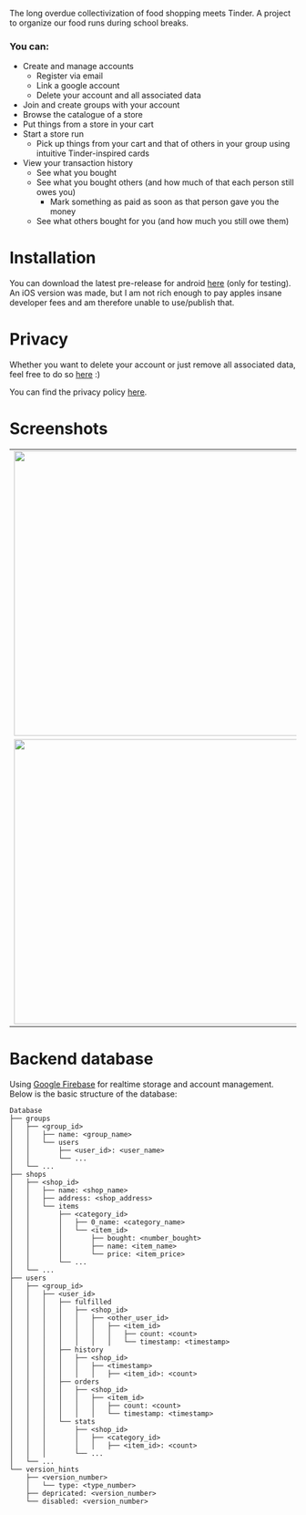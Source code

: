 The long overdue collectivization of food shopping meets Tinder. A project to organize our food runs during school breaks.

### You can:
- Create and manage accounts
  - Register via email
  - Link a google account
  - Delete your account and all associated data
- Join and create groups with your account
- Browse the catalogue of a store
- Put things from a store in your cart
- Start a store run
  - Pick up things from your cart and that of others in your group using intuitive Tinder-inspired cards
- View your transaction history
  - See what you bought
  - See what you bought others (and how much of that each person still owes you)
    - Mark something as paid as soon as that person gave you the money
  - See what others bought for you (and how much you still owe them)


# Installation

You can download the latest pre-release for android [here](https://github.com/wanjawischmeier/pizza-flizza/releases/download/v0.4.3/pizza_v0.4.3.apk) (only for testing). An iOS version was made, but I am not rich enough to pay apples insane developer fees and am therefore unable to use/publish that.


# Privacy
Whether you want to delete your account or just remove all associated data, feel free to do so [here](https://wanjawischmeier.github.io/pizza-flizza/pages/account-management) :)

You can find the privacy policy [here](https://wanjawischmeier.github.io/pizza-flizza/pages/privacy-policy/de).


# Screenshots
<table>
  <tr>
    <td><img src="https://github.com/user-attachments/assets/a2831ca8-c294-4c30-9623-2bc070db9534" height="500"></td>
    <td><img src="https://github.com/user-attachments/assets/286813e0-1ca8-4189-85d7-bb4bc4ff887c" height="500"></td>
    <td><img src="https://github.com/user-attachments/assets/bc9510ea-aadb-40e9-b908-3364057fed5b" height="500"></td>
    <td><img src="https://github.com/user-attachments/assets/766c6886-bfda-457e-b0ad-c2eaaa8a8199" height="500"></td>
    <td><img src="https://github.com/user-attachments/assets/23182457-dbdd-45e2-8359-01ddc6d5b734" height="500"></td>
  </tr>
  <tr>
    <td><img src="https://github.com/user-attachments/assets/89806548-3f4e-4a2a-8ddd-88f74b834abb" height="500"></td>
    <td><img src="https://github.com/user-attachments/assets/6685b2e4-9f68-4370-b1bd-004c29a49b38" height="500"></td>
    <td><img src="https://github.com/user-attachments/assets/f0f9d0e6-0d12-4898-86f7-e15158854530" height="500"></td>
    <td><img src="https://github.com/user-attachments/assets/b522ebc2-20b6-453d-ab5a-5dcb2f82f4ed" height="500"></td>
    <td><img src="https://github.com/user-attachments/assets/699dff26-0c24-4a00-9a99-6d49d452d296" height="500"></td>
  </tr>
</table>


# Backend database
Using [Google Firebase](https://firebase.google.com) for realtime storage and account management. Below is the basic structure of the database:
```plaintext
Database
├── groups
│   ├── <group_id>
│   │   ├── name: <group_name>
│   │   └── users
│   │       ├── <user_id>: <user_name>
│   │       └── ...
│   └── ...
├── shops
│   ├── <shop_id>
│   │   ├── name: <shop_name>
│   │   ├── address: <shop_address>
│   │   └── items
│   │       ├── <category_id>
│   │       │   ├── 0_name: <category_name>
│   │       │   └── <item_id>
│   │       │       ├── bought: <number_bought>
│   │       │       ├── name: <item_name>
│   │       │       └── price: <item_price>
│   │       └── ...
│   └── ...
├── users
│   ├── <group_id>
│   │   ├── <user_id>
│   │   │   ├── fulfilled
│   │   │   │   ├── <shop_id>
│   │   │   │   │   ├── <other_user_id>
│   │   │   │   │   │   ├── <item_id>
│   │   │   │   │   │   │   ├── count: <count>
│   │   │   │   │   │   │   └── timestamp: <timestamp>
│   │   │   ├── history
│   │   │   │   ├── <shop_id>
│   │   │   │   │   ├── <timestamp>
│   │   │   │   │   │   ├── <item_id>: <count>
│   │   │   ├── orders
│   │   │   │   ├── <shop_id>
│   │   │   │   │   ├── <item_id>
│   │   │   │   │   │   ├── count: <count>
│   │   │   │   │   │   └── timestamp: <timestamp>
│   │   │   └── stats
│   │   │       ├── <shop_id>
│   │   │       │   ├── <category_id>
│   │   │       │   │   ├── <item_id>: <count>
│   │   │       └── ...
│   └── ...
└── version_hints
    ├── <version_number>
    │   └── type: <type_number>
    ├── depricated: <version_number>
    └── disabled: <version_number>
```
